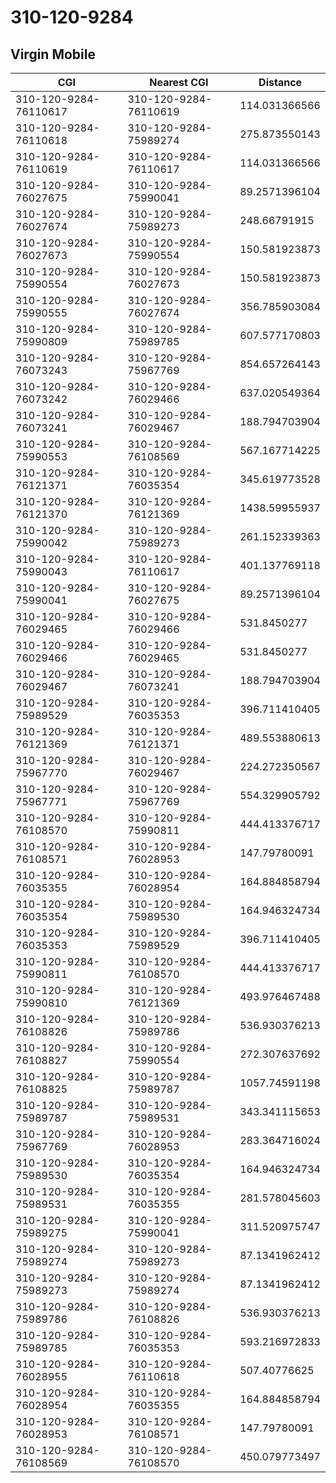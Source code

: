 # 310-120-9284
## Virgin Mobile


| CGI | Nearest CGI | Distance |
|-----|-------------|----------|
| 310-120-9284-76110617 | 310-120-9284-76110619 | 114.031366566 |
| 310-120-9284-76110618 | 310-120-9284-75989274 | 275.873550143 |
| 310-120-9284-76110619 | 310-120-9284-76110617 | 114.031366566 |
| 310-120-9284-76027675 | 310-120-9284-75990041 | 89.2571396104 |
| 310-120-9284-76027674 | 310-120-9284-75989273 | 248.66791915 |
| 310-120-9284-76027673 | 310-120-9284-75990554 | 150.581923873 |
| 310-120-9284-75990554 | 310-120-9284-76027673 | 150.581923873 |
| 310-120-9284-75990555 | 310-120-9284-76027674 | 356.785903084 |
| 310-120-9284-75990809 | 310-120-9284-75989785 | 607.577170803 |
| 310-120-9284-76073243 | 310-120-9284-75967769 | 854.657264143 |
| 310-120-9284-76073242 | 310-120-9284-76029466 | 637.020549364 |
| 310-120-9284-76073241 | 310-120-9284-76029467 | 188.794703904 |
| 310-120-9284-75990553 | 310-120-9284-76108569 | 567.167714225 |
| 310-120-9284-76121371 | 310-120-9284-76035354 | 345.619773528 |
| 310-120-9284-76121370 | 310-120-9284-76121369 | 1438.59955937 |
| 310-120-9284-75990042 | 310-120-9284-75989273 | 261.152339363 |
| 310-120-9284-75990043 | 310-120-9284-76110617 | 401.137769118 |
| 310-120-9284-75990041 | 310-120-9284-76027675 | 89.2571396104 |
| 310-120-9284-76029465 | 310-120-9284-76029466 | 531.8450277 |
| 310-120-9284-76029466 | 310-120-9284-76029465 | 531.8450277 |
| 310-120-9284-76029467 | 310-120-9284-76073241 | 188.794703904 |
| 310-120-9284-75989529 | 310-120-9284-76035353 | 396.711410405 |
| 310-120-9284-76121369 | 310-120-9284-76121371 | 489.553880613 |
| 310-120-9284-75967770 | 310-120-9284-76029467 | 224.272350567 |
| 310-120-9284-75967771 | 310-120-9284-75967769 | 554.329905792 |
| 310-120-9284-76108570 | 310-120-9284-75990811 | 444.413376717 |
| 310-120-9284-76108571 | 310-120-9284-76028953 | 147.79780091 |
| 310-120-9284-76035355 | 310-120-9284-76028954 | 164.884858794 |
| 310-120-9284-76035354 | 310-120-9284-75989530 | 164.946324734 |
| 310-120-9284-76035353 | 310-120-9284-75989529 | 396.711410405 |
| 310-120-9284-75990811 | 310-120-9284-76108570 | 444.413376717 |
| 310-120-9284-75990810 | 310-120-9284-76121369 | 493.976467488 |
| 310-120-9284-76108826 | 310-120-9284-75989786 | 536.930376213 |
| 310-120-9284-76108827 | 310-120-9284-75990554 | 272.307637692 |
| 310-120-9284-76108825 | 310-120-9284-75989787 | 1057.74591198 |
| 310-120-9284-75989787 | 310-120-9284-75989531 | 343.341115653 |
| 310-120-9284-75967769 | 310-120-9284-76028953 | 283.364716024 |
| 310-120-9284-75989530 | 310-120-9284-76035354 | 164.946324734 |
| 310-120-9284-75989531 | 310-120-9284-76035355 | 281.578045603 |
| 310-120-9284-75989275 | 310-120-9284-75990041 | 311.520975747 |
| 310-120-9284-75989274 | 310-120-9284-75989273 | 87.1341962412 |
| 310-120-9284-75989273 | 310-120-9284-75989274 | 87.1341962412 |
| 310-120-9284-75989786 | 310-120-9284-76108826 | 536.930376213 |
| 310-120-9284-75989785 | 310-120-9284-76035353 | 593.216972833 |
| 310-120-9284-76028955 | 310-120-9284-76110618 | 507.40776625 |
| 310-120-9284-76028954 | 310-120-9284-76035355 | 164.884858794 |
| 310-120-9284-76028953 | 310-120-9284-76108571 | 147.79780091 |
| 310-120-9284-76108569 | 310-120-9284-76108570 | 450.079773497 |
